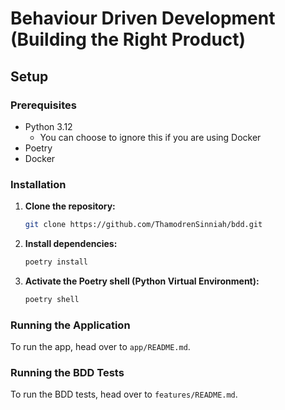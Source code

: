 # Behaviour Driven Development (Building the Right Product)

## Setup
### Prerequisites
- Python 3.12
  - You can choose to ignore this if you are using Docker
- Poetry
- Docker

### Installation
1. **Clone the repository:**
   ```sh
   git clone https://github.com/ThamodrenSinniah/bdd.git
   ```

2. **Install dependencies:**
   ```sh
   poetry install
   ```

3. **Activate the Poetry shell (Python Virtual Environment):**
   ```sh
   poetry shell
   ```
   
### Running the Application
To run the app, head over to `app/README.md`.

### Running the BDD Tests
To run the BDD tests, head over to `features/README.md`.
